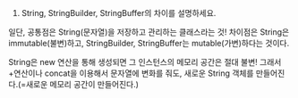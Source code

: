 1. String, StringBuilder, StringBuffer의 차이를 설명하세요.

일단, 공통점은 String(문자열)을 저장하고 관리하는 클래스라는 것!
차이점은 String은 immutable(불변)하고, StringBuilder, StringBuffer는 mutable(가변)하다는 것이다.

String은 new 연산을 통해 생성되면 그 인스턴스의 메모리 공간은 절대 불변!
그래서 +연산이나 concat을 이용해서 문자열에 변화를 줘도, 새로운 String 객체를 만들어진다.(=새로운 메모리 공간이 만들어진다.)
<!--stackedit_data:
eyJoaXN0b3J5IjpbNzM2MTc1NDA5XX0=
-->